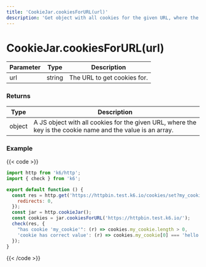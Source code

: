 ```yaml
---
title: 'CookieJar.cookiesForURL(url)'
description: 'Get object with all cookies for the given URL, where the key is the cookie name and the value is an array.'
---
```


# CookieJar.cookiesForURL(url)

| Parameter | Type   | Description                 |
| --------- | ------ | --------------------------- |
| url       | string | The URL to get cookies for. |

### Returns

| Type   | Description                                                                                                 |
| ------ | ----------------------------------------------------------------------------------------------------------- |
| object | A JS object with all cookies for the given URL, where the key is the cookie name and the value is an array. |

### Example

{{< code >}}

```javascript
import http from 'k6/http';
import { check } from 'k6';

export default function () {
  const res = http.get('https://httpbin.test.k6.io/cookies/set?my_cookie=hello%20world', {
    redirects: 0,
  });
  const jar = http.cookieJar();
  const cookies = jar.cookiesForURL('https://httpbin.test.k6.io/');
  check(res, {
    "has cookie 'my_cookie'": (r) => cookies.my_cookie.length > 0,
    'cookie has correct value': (r) => cookies.my_cookie[0] === 'hello world',
  });
}
```

{{< /code >}}
